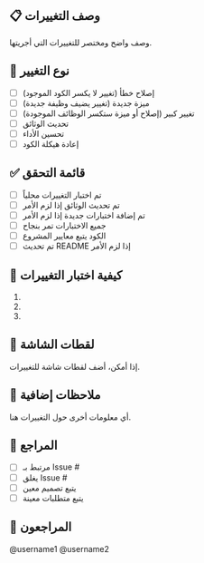 ## 📋 وصف التغييرات
وصف واضح ومختصر للتغييرات التي أجريتها.

## 🔗 نوع التغيير
- [ ] إصلاح خطأ (تغيير لا يكسر الكود الموجود)
- [ ] ميزة جديدة (تغيير يضيف وظيفة جديدة)
- [ ] تغيير كبير (إصلاح أو ميزة ستكسر الوظائف الموجودة)
- [ ] تحديث الوثائق
- [ ] تحسين الأداء
- [ ] إعادة هيكلة الكود

## ✅ قائمة التحقق
- [ ] تم اختبار التغييرات محلياً
- [ ] تم تحديث الوثائق إذا لزم الأمر
- [ ] تم إضافة اختبارات جديدة إذا لزم الأمر
- [ ] جميع الاختبارات تمر بنجاح
- [ ] الكود يتبع معايير المشروع
- [ ] تم تحديث README إذا لزم الأمر

## 🧪 كيفية اختبار التغييرات
1. 
2. 
3. 

## 📸 لقطات الشاشة
إذا أمكن، أضف لقطات شاشة للتغييرات.

## 📝 ملاحظات إضافية
أي معلومات أخرى حول التغييرات هنا.

## 🔗 المراجع
- [ ] مرتبط بـ Issue #
- [ ] يغلق Issue #
- [ ] يتبع تصميم معين
- [ ] يتبع متطلبات معينة

## 👥 المراجعون
@username1 @username2
